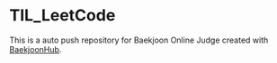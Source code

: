 # TIL_LeetCode
This is a auto push repository for Baekjoon Online Judge created with [BaekjoonHub](https://github.com/BaekjoonHub/BaekjoonHub).
